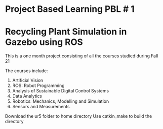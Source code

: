 # Project Based Learning PBL # 1

# Recycling Plant Simulation in Gazebo using ROS

This is a one month project consisting of all the courses studied during Fall 21

The courses include:
1. Artificial Vision
2. ROS: Robot Programming
3. Analysis of Sustainable Digital Control Systems
4. Data Analytics
5. Robotics: Mechanics, Modelling and Simulation
6. Sensors and Measurements

Download the ur5 folder to home directory
Use catkin_make to build the directory